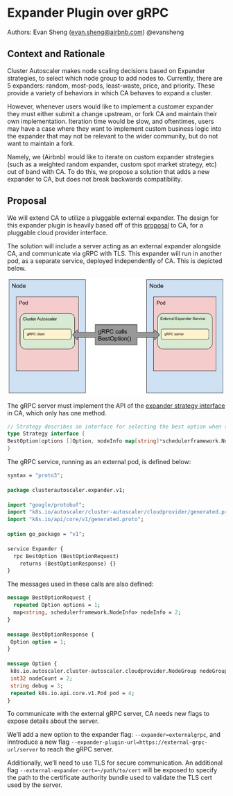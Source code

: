 # Expander Plugin over gRPC

Authors:
Evan Sheng (evan.sheng@airbnb.com) @evansheng

## Context and Rationale

Cluster Autoscaler makes node scaling decisions based on Expander strategies, to select which node group to add nodes to.
Currently, there are 5 expanders: random, most-pods, least-waste, price, and priority. These provide a variety of behaviors in which CA behaves to expand a cluster.

However, whenever users would like to implement a customer expander they must either submit a change upstream, or fork CA and maintain their own implementation.
Iteration time would be slow, and oftentimes, users may have a case where they want to implement custom business logic into the expander that may not be relevant to the wider community, but do not want to maintain a fork.

Namely, we (Airbnb) would like to iterate on custom expander strategies (such as a weighted random expander, custom spot market strategy, etc) out of band with CA.
To do this, we propose a solution that adds a new expander to CA, but does not break backwards compatibility.


## Proposal

We will extend CA to utilize a pluggable external expander. The design for this expander plugin is heavily based off of this [proposal](https://github.com/kubernetes/autoscaler/blob/master/cluster-autoscaler/proposals/plugable-provider-grpc.md) to CA, for a pluggable cloud provider interface.
 
The solution will include a server acting as an external expander alongside CA, and communicate via gRPC with TLS. This expander will run in another pod, as a separate service, deployed independently of CA.
This is depicted below.

![Figure](./images/external-expander-plugin-grpc.jpg)

The gRPC server must implement the API of the [expander strategy interface](https://github.com/kubernetes/autoscaler/blob/master/cluster-autoscaler/expander/expander.go#L50) in CA, which only has one method.


```go
// Strategy describes an interface for selecting the best option when scaling up
type Strategy interface {
BestOption(options []Option, nodeInfo map[string]*schedulerframework.NodeInfo) *Option
}
```

The gRPC service, running as an external pod, is defined below:

```protobuf
syntax = "proto3";

package clusterautoscaler.expander.v1;

import "google/protobuf";
import "k8s.io/autoscaler/cluster-autoscaler/cloudprovider/generated.proto";
import "k8s.io/api/core/v1/generated.proto";

option go_package = "v1";

service Expander {
  rpc BestOption (BestOptionRequest)
    returns (BestOptionResponse) {}
}
```
The messages used in these calls are also defined:
```protobuf
message BestOptionRequest {
  repeated Option options = 1;
  map<string, schedulerframework.NodeInfo> nodeInfo = 2;
}

message BestOptionResponse {
 Option option = 1;
}

message Option {
 k8s.io.autoscaler.cluster-autoscaler.cloudprovider.NodeGroup nodeGroup = 1;
 int32 nodeCount = 2;
 string debug = 3;
 repeated k8s.io.api.core.v1.Pod pod = 4;
}
```

To communicate with the external gRPC server, CA needs new flags to expose details about the server.

We’ll add a new option to the expander flag: `--expander=externalgrpc`, and inntroduce a new flag `--expander-plugin-url=https://external-grpc-url/server` to reach the gRPC server.

Additionally, we’ll need to use TLS for secure communication. An additional flag `--external-expander-cert=~/path/to/cert` will be exposed to specify the path to the certificate authority bundle used to validate the TLS cert used by the server.

